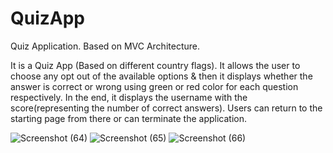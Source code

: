 # QuizApp
Quiz Application.
Based on MVC Architecture.

It is a Quiz App (Based on different country flags).
It allows the user to choose any opt out of the available options & then it displays whether the answer is correct or wrong using green or red color for each question respectively.
In the end, it displays the username with the score(representing the number of correct answers).
Users can return to the starting page from there or can terminate the application.

![Screenshot (64)](https://user-images.githubusercontent.com/76277587/226109894-e756d7e6-a53c-4635-88c0-a132a5d34653.png)
![Screenshot (65)](https://user-images.githubusercontent.com/76277587/226109897-29c19782-5a03-4fa1-9c2a-842236daa679.png)
![Screenshot (66)](https://user-images.githubusercontent.com/76277587/226109907-a6c20288-5178-4e84-8914-aa927503b508.png)
